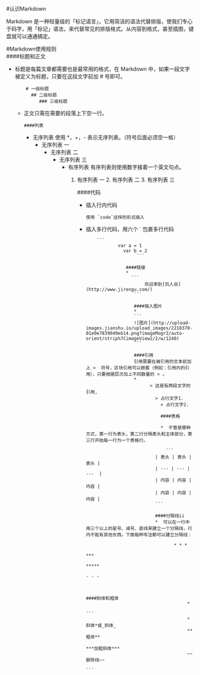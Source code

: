 #认识Markdown


Markdown 是一种轻量级的「标记语言」，它用简洁的语法代替排版，使我们专心于码字，用「标记」语法，来代替常见的排版格式。从内容到格式，甚至插图，键盘就可以通通搞定。

 #Markdown使用规则      
 ####标题和正文
*    标题是每篇文章都需要也是最常用的格式，在 Markdown 中，如果一段文字被定义为标题，只要在这段文字前加 # 号即可。

             # 一级标题
               ## 二级标题
                  ### 三级标题

     *   正文只需在需要的段落上下空一行。

         	 ####列表

         *    无序列表
               使用 *，+，- 表示无序列表。（符号后面必须空一格）
              *    无序列表 一
                   *    无序列表 二
                        *    无序列表 三
                             *    有序列表
                                   有序列表则使用数字接着一个英文句点。
                                  1.  有序列表 一
                                      2. 有序列表 二
                                           3. 有序列表 三

                                       ####代码

                                      * 插入行内代码

                                        ```     
                                        使用 `code`这样的形式插入
                                        ```

                                      *   插入多行代码，用六个 ` 包裹多行代码

                                                  ```
                                                          var a = 1
                                              	            var b = 2
                                              		             ```
                                              
                                              			     ####链接
                                              			     * 
                                              			       ```   
                                              			            欢迎来到[饥人谷](http://www.jirengu.com/)
                                              				    ```
                                              
                                              				    ####插入图片
                                              				    * 
                                              				    ```
                                              				    ![图片](http://upload-images.jianshu.io/upload_images/2218370-01e0e7839049eb14.png?imageMogr2/auto-orient/strip%7CimageView2/2/w/1240)
                                              				    ```
                                              
                                              				    ####引用
                                              				    引用需要在被引用的文本前加上 >  符号，区块引用可以嵌套（例如：引用内的引用），只要根据层次加上不同数量的 > 。
                                              				    * 
                                              				          > 这是有两段文字的引用,
                                              					        > 占行文字1.
                                              						      > 占行文字2.
                                              
                                              						      ####表格
                                              
                                              						      *  不管是哪种方式，第一行为表头，第二行分隔表头和主体部分，第三行开始每一行为一个表格行。
                                              
                                              						        ```
                                              							| 表头 | 表头 | 表头 |
                                              							| --- | --- | ---  |
                                              							| 内容 | 内容 | 内容 |
                                              							| 内容 | 内容 | 内容 |
                                              							```
                                              
                                              							####分隔线ii
                                              							*  可以在一行中用三个以上的星号、减号、底线来建立一个分隔线，行内不能有其他东西。下面每种写法都可以建立分隔线：
                                              
                                              							       * * *
                                              							              ***
                                              								             *****
                                              									            - - -


																				    ####斜体和粗体
																				    * 
																				    ```
																				    *斜体*或_斜体_
																				    **粗体**
																				    ***加粗斜体***
																				    ~~删除线~~
																				    ```
